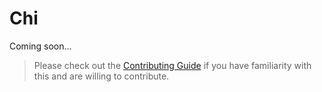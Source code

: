 # Chi

Coming soon...

> Please check out the [Contributing Guide](Contributing.md) if you have familiarity with this and are willing to contribute.
